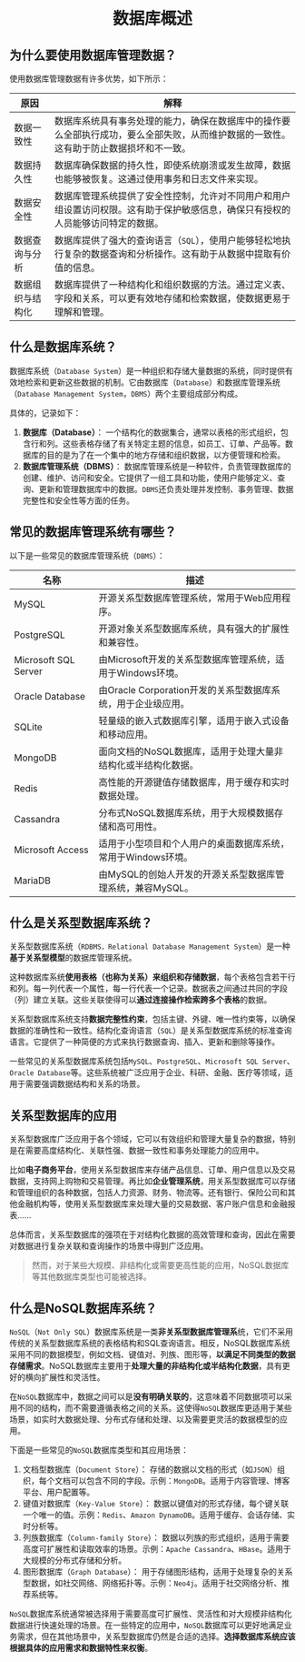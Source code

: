<h1 style="text-align: center;">数据库概述</h1>

## 为什么要使用数据库管理数据？

使用数据库管理数据有许多优势，如下所示：

| **原因**         | **解释**                                                                                                                               |
| ---------------- | -------------------------------------------------------------------------------------------------------------------------------------- |
| 数据一致性       | 数据库系统具有事务处理的能力，确保在数据库中的操作要么全部执行成功，要么全部失败，从而维护数据的一致性。这有助于防止数据损坏和不一致。 |
| 数据持久性       | 数据库确保数据的持久性，即使系统崩溃或发生故障，数据也能够被恢复。这通过使用事务和日志文件来实现。                                     |
| 数据安全性       | 数据库管理系统提供了安全性控制，允许对不同用户和用户组设置访问权限。这有助于保护敏感信息，确保只有授权的人员能够访问特定的数据。       |
| 数据查询与分析   | 数据库提供了强大的查询语言（`SQL`），使用户能够轻松地执行复杂的数据查询和分析操作。这有助于从数据中提取有价值的信息。                  |
| 数据组织与结构化 | 数据库提供了一种结构化和组织数据的方法。通过定义表、字段和关系，可以更有效地存储和检索数据，使数据更易于理解和管理。                   |

## 什么是数据库系统？

数据库系统（`Database System`）是一种组织和存储大量数据的系统，同时提供有效地检索和更新这些数据的机制。它由数据库（`Database`）和数据库管理系统（`Database Management System`，`DBMS`）两个主要组成部分构成。

具体的，记录如下：

1. **数据库（Database）**： 一个结构化的数据集合，通常以表格的形式组织，包含行和列。这些表格存储了有关特定主题的信息，如员工、订单、产品等。数据库的目的是为了在一个集中的地方存储和组织数据，以方便管理和检索。
2. **数据库管理系统（DBMS）**： 数据库管理系统是一种软件，负责管理数据库的创建、维护、访问和安全。它提供了一组工具和功能，使用户能够定义、查询、更新和管理数据库中的数据。`DBMS`还负责处理并发控制、事务管理、数据完整性和安全性等方面的任务。

## 常见的数据库管理系统有哪些？

以下是一些常见的数据库管理系统（`DBMS`）：

| 名称                 | 描述                                                          |
| -------------------- | ------------------------------------------------------------- |
| MySQL                | 开源关系型数据库管理系统，常用于Web应用程序。                 |
| PostgreSQL           | 开源对象关系型数据库系统，具有强大的扩展性和兼容性。          |
| Microsoft SQL Server | 由Microsoft开发的关系型数据库管理系统，适用于Windows环境。    |
| Oracle Database      | 由Oracle Corporation开发的关系型数据库系统，用于企业级应用。  |
| SQLite               | 轻量级的嵌入式数据库引擎，适用于嵌入式设备和移动应用。        |
| MongoDB              | 面向文档的NoSQL数据库，适用于处理大量非结构化或半结构化数据。 |
| Redis                | 高性能的开源键值存储数据库，用于缓存和实时数据处理。          |
| Cassandra            | 分布式NoSQL数据库系统，用于大规模数据存储和高可用性。         |
| Microsoft Access     | 适用于小型项目和个人用户的桌面数据库系统，常用于Windows环境。 |
| MariaDB              | 由MySQL的创始人开发的开源关系型数据库管理系统，兼容MySQL。    |

## 什么是关系型数据库系统？

关系型数据库系统（`RDBMS，Relational Database Management System`）是一种**基于关系型模型**的数据库管理系统。

这种数据库系统**使用表格（也称为关系）来组织和存储数据**，每个表格包含若干行和列。每一列代表一个属性，每一行代表一个记录。数据表之间通过共同的字段（列）建立关联。这些关联使得可以**通过连接操作检索跨多个表格**的数据。

关系型数据库系统支持**数据完整性约束**，包括主键、外键、唯一性约束等，以确保数据的准确性和一致性。结构化查询语言（`SQL`）是关系型数据库系统的标准查询语言。它提供了一种简便的方式来执行数据查询、插入、更新和删除等操作。

一些常见的关系型数据库系统包括`MySQL`、`PostgreSQL`、`Microsoft SQL Server`、`Oracle Database`等。这些系统被广泛应用于企业、科研、金融、医疗等领域，适用于需要强调数据结构和关系的场景。

## 关系型数据库的应用

关系型数据库广泛应用于各个领域，它可以有效组织和管理大量复杂的数据，特别是在需要高度结构化、关联性强、数据一致性和事务处理能力的应用中。

比如**电子商务平台**，使用关系型数据库来存储产品信息、订单、用户信息以及交易数据，支持网上购物和交易管理。再比如**企业管理系统**，用关系型数据库可以存储和管理组织的各种数据，包括人力资源、财务、物流等。还有银行、保险公司和其他金融机构等，使用关系型数据库来处理大量的交易数据、客户账户信息和金融报表......

总体而言，关系型数据库的强项在于对结构化数据的高效管理和查询，因此在需要对数据进行复杂关联和查询操作的场景中得到广泛应用。

> 然而，对于某些大规模、非结构化或需要更高性能的应用，NoSQL数据库等其他数据库类型也可能被选择。

## 什么是NoSQL数据库系统？

`NoSQL`（`Not Only SQL`）数据库系统是一类**非关系型数据库管理系**统，它们不采用传统的关系型数据库系统的表格结构和SQL查询语言。相反，NoSQL数据库系统采用不同的数据模型，例如文档、键值对、列族、图形等，**以满足不同类型的数据存储需求**。NoSQL数据库主要用于**处理大量的非结构化或半结构化数据**，具有更好的横向扩展性和灵活性。

在`NoSQL`数据库中，数据之间可以是**没有明确关联的**，这意味着不同数据项可以采用不同的结构，而不需要遵循表格之间的关系。这使得`NoSQL`数据库更适用于某些场景，如实时大数据处理、分布式存储和处理、以及需要更灵活的数据模型的应用。

下面是一些常见的`NoSQL`数据库类型和其应用场景：

1. 文档型数据库（`Document Store`）： 存储的数据以文档的形式（如`JSON`）组织，每个文档可以包含不同的字段。示例：`MongoDB`。适用于内容管理、博客平台、用户配置等。
2. 键值对数据库（`Key-Value Store`）： 数据以键值对的形式存储，每个键关联一个唯一的值。示例：`Redis`、`Amazon DynamoDB`。适用于缓存、会话存储、实时分析等。
3. 列族数据库（`Column-family Store`）： 数据以列族的形式组织，适用于需要高度可扩展性和读取效率的场景。示例：`Apache Cassandra`、`HBase`。适用于大规模的分布式存储和分析。
4. 图形数据库（`Graph Database`）： 用于存储图形结构，适用于处理复杂的关系型数据，如社交网络、网络拓扑等。示例：`Neo4j`。适用于社交网络分析、推荐系统等。

`NoSQL`数据库系统通常被选择用于需要高度可扩展性、灵活性和对大规模非结构化数据进行快速处理的场景。在一些特定的应用中，`NoSQL`数据库可以更好地满足业务需求，但在其他场景中，关系型数据库仍然是合适的选择。**选择数据库系统应该根据具体的应用需求和数据特性来权衡**。